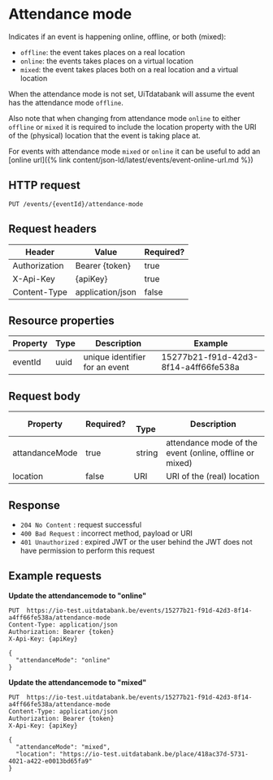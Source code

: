 ---
---

# Attendance mode

Indicates if an event is happening online, offline, or both (mixed):

* `offline`: the event takes places on a real location
* `online`: the events takes places on a virtual location
* `mixed`: the event takes places both on a real location and a virtual location

When the attendance mode is not set, UiTdatabank will assume the event has the attendance mode `offline`.

Also note that when changing from attendance mode `online` to either `offline` or `mixed` it is required to include the location property with the URI of the (physical) location that the event is taking place at.

For events with attendance mode `mixed` or `online` it can be useful to add an [online url]({% link content/json-ld/latest/events/event-online-url.md %})

## HTTP request

```
PUT /events/{eventId}/attendance-mode
```

## Request headers

| Header        | Value            | Required? |
| ------------- | ---------------- | --------- |
| Authorization | Bearer {token}   | true      |
| X-Api-Key     | {apiKey}         | true      |
| Content-Type  | application/json | false     |

## Resource properties

| Property	| Type | Description | Example |
|--|--|--|--|
| eventId	| uuid | unique identifier for an event | 15277b21-f91d-42d3-8f14-a4ff66fe538a |

## Request body

| Property	| Required? |  Type | Description |
|--|--|--|--|
| attandanceMode | true | string | attendance mode of the event (online, offline or mixed) |
| location | false | URI | URI of the (real) location |

## Response

* `204 No Content` : request successful
* `400 Bad Request` : incorrect method, payload or URI
* `401 Unauthorized` : expired JWT or the user behind the JWT does not have permission to perform this request

## Example requests

**Update the attendancemode to "online"**


```
PUT  https://io-test.uitdatabank.be/events/15277b21-f91d-42d3-8f14-a4ff66fe538a/attendance-mode
Content-Type: application/json
Authorization: Bearer {token}
X-Api-Key: {apiKey}

{
  "attendanceMode": "online"
}
```

**Update the attendancemode to "mixed"**

```
PUT  https://io-test.uitdatabank.be/events/15277b21-f91d-42d3-8f14-a4ff66fe538a/attendance-mode
Content-Type: application/json
Authorization: Bearer {token}
X-Api-Key: {apiKey}

{
  "attendanceMode": "mixed",
  "location": "https://io-test.uitdatabank.be/place/418ac37d-5731-4021-a422-e0013bd65fa9"
}
```
